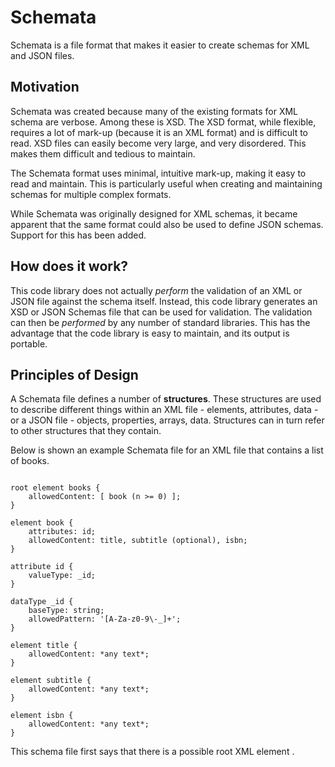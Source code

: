 # Schemata

Schemata is a file format that makes it easier to create schemas for XML and JSON files.

## Motivation

Schemata was created because many of the existing formats for XML schema are verbose. Among these is XSD. The XSD format, while flexible, requires a lot of mark-up (because it is an XML format) and is difficult to read. XSD files can easily become very large, and very disordered. This makes them difficult and tedious to maintain.

The Schemata format uses minimal, intuitive mark-up, making it easy to read and maintain. This is particularly useful when creating and maintaining schemas for multiple complex formats. 

While Schemata was originally designed for XML schemas, it became apparent that the same format could also be used to define JSON schemas. Support for this has been added.

## How does it work?

This code library does not actually _perform_ the validation of an XML or JSON file against the schema itself. Instead, this code library generates an XSD or JSON Schemas file that can be used for validation. The validation can then be _performed_ by any number of standard libraries. This has the advantage that the code library is easy to maintain, and its output is portable.

## Principles of Design

A Schemata file defines a number of **structures**. These structures are used to describe different things within an XML file - elements, attributes, data - or a JSON file - objects, properties, arrays, data. Structures can in turn refer to other structures that they contain.

Below is shown an example Schemata file for an XML file that contains a list of books.

```

root element books {
    allowedContent: [ book (n >= 0) ];
}

element book {
    attributes: id;
    allowedContent: title, subtitle (optional), isbn;
}

attribute id {
    valueType: _id;
}

dataType _id {
    baseType: string;
    allowedPattern: '[A-Za-z0-9\-_]+';
}

element title {
    allowedContent: *any text*;
}

element subtitle {
    allowedContent: *any text*;
}

element isbn {
    allowedContent: *any text*;
}

```

This schema file first says that there is a possible root XML element <books>.
